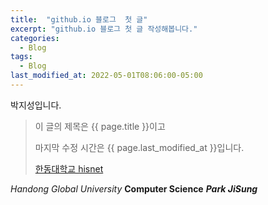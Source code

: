 ```yaml
---
title:  "github.io 블로그  첫 글"
excerpt: "github.io 블로그 첫 글 작성해봅니다."
categories:
  - Blog
tags:
  - Blog
last_modified_at: 2022-05-01T08:06:00-05:00
---
```

박지성입니다.
> 이 글의 제목은 {{ page.title }}이고
> 
> 마지막 수정 시간은 {{ page.last_modified_at }}입니다.
> 
> [한동대학교 hisnet](https://hisnet.handong.edu)

*Handong Global University*
**Computer Science**
***Park JiSung***
        







